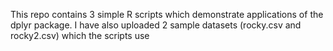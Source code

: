 This repo contains 3 simple R scripts which demonstrate applications of the dplyr package. I have also uploaded 2 sample datasets (rocky.csv and rocky2.csv) which the scripts use
